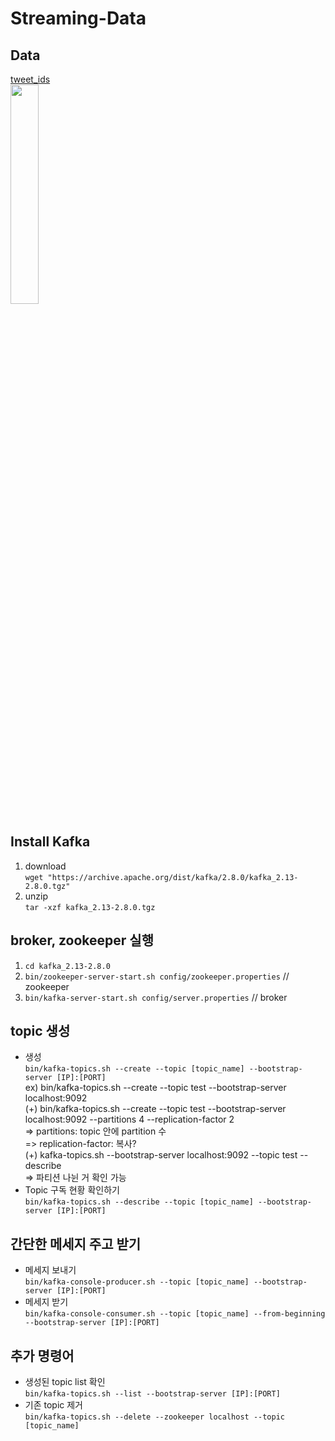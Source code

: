 # Streaming-Data
## Data
[tweet_ids](https://stream.covid19misinfo.org/tweet_ids)  
<img src = 'https://user-images.githubusercontent.com/62591011/204225850-f155b217-e793-494b-89a1-fe577a7a76fa.png' width=30%>


## Install Kafka
1. download  
  `wget "https://archive.apache.org/dist/kafka/2.8.0/kafka_2.13-2.8.0.tgz"`   
2. unzip   
  `tar -xzf kafka_2.13-2.8.0.tgz`

## broker, zookeeper 실행
1. `cd kafka_2.13-2.8.0`
2. `bin/zookeeper-server-start.sh config/zookeeper.properties` // zookeeper
3. `bin/kafka-server-start.sh config/server.properties` // broker

## topic 생성
- 생성  
`bin/kafka-topics.sh --create --topic [topic_name] --bootstrap-server [IP]:[PORT]`  
ex) bin/kafka-topics.sh --create --topic test --bootstrap-server localhost:9092  
(+) bin/kafka-topics.sh --create --topic test --bootstrap-server localhost:9092  --partitions 4 --replication-factor 2  
 => partitions: topic 안에 partition 수  
 => replication-factor: 복사?  
(+) kafka-topics.sh --bootstrap-server localhost:9092 --topic test --describe    
 => 파티션 나뉜 거 확인 가능  
- Topic 구독 현황 확인하기  
`bin/kafka-topics.sh --describe --topic [topic_name] --bootstrap-server [IP]:[PORT]`  

## 간단한 메세지 주고 받기
- 메세지 보내기  
`bin/kafka-console-producer.sh --topic [topic_name] --bootstrap-server [IP]:[PORT]`  
- 메세지 받기  
`bin/kafka-console-consumer.sh --topic [topic_name] --from-beginning --bootstrap-server [IP]:[PORT]`   

## 추가 명령어 
- 생성된 topic list 확인  
`bin/kafka-topics.sh --list --bootstrap-server [IP]:[PORT]`   
- 기존 topic 제거  
`bin/kafka-topics.sh --delete --zookeeper localhost --topic [topic_name]`
